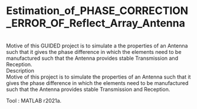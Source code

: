 # Estimation_of_PHASE_CORRECTION_ERROR_OF_Reflect_Array_Antenna

<br>
Motive of this GUIDED project is to simulate a the properties of an Antenna such that it gives the phase difference in which 
	   the elements need to be manufactured such that the Antenna provides stable Transmission and Reception.
<br>
Description	
<br>
	Motive of this project is to simulate the properties of an Antenna such that it gives the phase difference in which the elements need to be manufactured such that the Antenna provides stable Transmission and Reception.	
<br>
	
Tool 		:  MATLAB r2021a.

